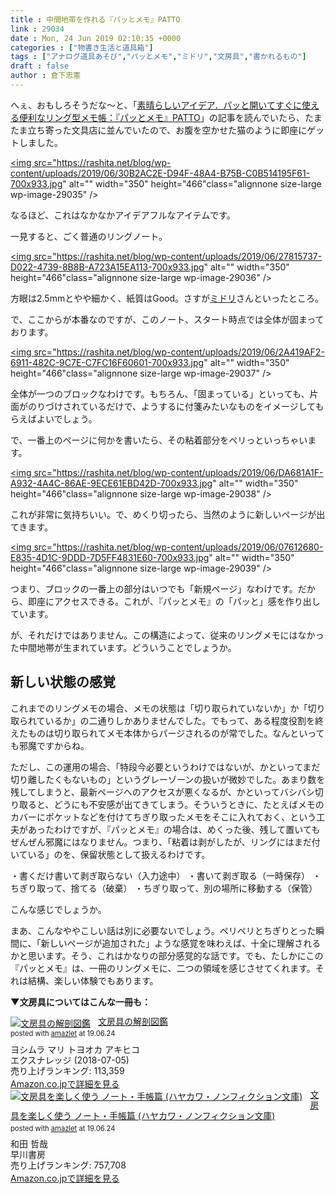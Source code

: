 ```yaml
---
title : 中間地帯を作れる『パッとメモ』PATTO
link : 29034
date : Mon, 24 Jun 2019 02:10:35 +0000
categories : ["物書き生活と道具箱"]
tags : ["アナログ道具あそび","パッとメモ","ミドリ","文房具","書かれるもの"]
draft : false
author : 倉下忠憲
---
```


へぇ、おもしろそうだな〜と、「<a href="http://tadachi.txt-nifty.com/blog/2019/06/post-b016dc.html">素晴らしいアイデア．パッと開いてすぐに使える便利なリング型メモ帳：『パッとメモ』PATTO</a>」の記事を読んでいたら、たまたま立ち寄った文具店に並んでいたので、お腹を空かせた猫のように即座にゲットしました。

<a href="https://rashita.net/blog/?attachment_id=29035" rel="attachment wp-att-29035"><img src="https://rashita.net/blog/wp-content/uploads/2019/06/30B2AC2E-D94F-48A4-B75B-C0B514195F61-700x933.jpg" alt="" width="350" height="466"class="alignnone size-large wp-image-29035" /></a>

なるほど、これはなかなかアイデアフルなアイテムです。

一見すると、ごく普通のリングノート。

<a href="https://rashita.net/blog/?attachment_id=29036" rel="attachment wp-att-29036"><img src="https://rashita.net/blog/wp-content/uploads/2019/06/27815737-D022-4739-8B8B-A723A15EA113-700x933.jpg" alt="" width="350" height="466"class="alignnone size-large wp-image-29036" /></a>

方眼は2.5mmとやや細かく、紙質はGood。さすが<a href="https://www.midori-japan.co.jp/">ミドリ</a>さんといったところ。

で、ここからが本番なのですが、このノート、スタート時点では全体が固まっております。

<a href="https://rashita.net/blog/?attachment_id=29037" rel="attachment wp-att-29037"><img src="https://rashita.net/blog/wp-content/uploads/2019/06/2A419AF2-6911-482C-9C7E-C7FC16F60601-700x933.jpg" alt="" width="350" height="466"class="alignnone size-large wp-image-29037" /></a>

全体が一つのブロックなわけです。もちろん、「固まっている」といっても、片面がのりづけされているだけで、ようするに付箋みたいなものをイメージしてもらえばよいでしょう。

で、一番上のページに何かを書いたら、その粘着部分をペリっといっちゃいます。

<a href="https://rashita.net/blog/?attachment_id=29038" rel="attachment wp-att-29038"><img src="https://rashita.net/blog/wp-content/uploads/2019/06/DA681A1F-A932-4A4C-86AE-9ECE61EBD42D-700x933.jpg" alt="" width="350" height="466"class="alignnone size-large wp-image-29038" /></a>

これが非常に気持ちいい。で、めくり切ったら、当然のように新しいページが出てきます。

<a href="https://rashita.net/blog/?attachment_id=29039" rel="attachment wp-att-29039"><img src="https://rashita.net/blog/wp-content/uploads/2019/06/07612680-E835-4D1C-9DDD-7D5FF4831E60-700x933.jpg" alt="" width="350" height="466"class="alignnone size-large wp-image-29039" /></a>

つまり、ブロックの一番上の部分はいつでも「新規ページ」なわけです。だから、即座にアクセスできる。これが、『パッとメモ』の「パッと」感を作り出しています。

が、それだけではありません。この構造によって、従来のリングメモにはなかった中間地帯が生まれています。どういうことでしょうか。

<h2>新しい状態の感覚</h2>

これまでのリングメモの場合、メモの状態は「切り取られていないか」か「切り取られているか」の二通りしかありませんでした。でもって、ある程度役割を終えたものは切り取られてメモ本体からパージされるのが常でした。なんといっても邪魔ですからね。

ただし、この運用の場合、「特段今必要というわけではないが、かといってまだ切り離したくもないもの」というグレーゾーンの扱いが微妙でした。あまり数を残してしまうと、最新ページへのアクセスが悪くなるが、かといってバシバシ切り取ると、どうにも不安感が出てきてしまう。そういうときに、たとえばメモのカバーにポケットなどを付けてちぎり取ったメモをそこに入れておく、という工夫があったわけですが、『パッとメモ』の場合は、めくった後、残して置いてもぜんぜん邪魔にはなりません。つまり、「粘着は剥がしたが、リングにはまだ付いている」のを、保留状態として扱えるわけです。

・書くだけ書いて剥ぎ取らない（入力途中）
・書いて剥ぎ取る（一時保存）
・ちぎり取って、捨てる（破棄）
・ちぎり取って、別の場所に移動する（保管）

こんな感じでしょうか。

まあ、こんなややこしい話は別に必要ないでしょう。ペリペリとちぎりとった瞬間に、「新しいページが追加された」ような感覚を味わえば、十全に理解されるかと思います。そう、これはかなりの部分感覚的な話です。でも、たしかにこの『パッとメモ』は、一冊のリングメモに、二つの領域を感じさせてくれます。それは結構、楽しい体験でもあります。

<strong>▼文房具についてはこんな一冊も：</strong>

<div class="amazlet-box" style="margin-bottom:0px;"><div class="amazlet-image" style="float:left;margin:0px 12px 1px 0px;"><a href="http://www.amazon.co.jp/exec/obidos/ASIN/4767824397/rashita1000-22/ref=nosim/" name="amazletlink" target="_blank"><img src="https://images-fe.ssl-images-amazon.com/images/I/51lCyGXBhWL._SL160_.jpg" alt="文房具の解剖図鑑" style="border: none;" /></a></div><div class="amazlet-info" style="line-height:120%; margin-bottom: 10px"><div class="amazlet-name" style="margin-bottom:10px;line-height:120%"><a href="http://www.amazon.co.jp/exec/obidos/ASIN/4767824397/rashita1000-22/ref=nosim/" name="amazletlink" target="_blank">文房具の解剖図鑑</a><div class="amazlet-powered-date" style="font-size:80%;margin-top:5px;line-height:120%">posted with <a href="http://www.amazlet.com/" title="amazlet" target="_blank">amazlet</a> at 19.06.24</div></div><div class="amazlet-detail">ヨシムラ マリ トヨオカ アキヒコ <br />エクスナレッジ (2018-07-05)<br />売り上げランキング: 113,359<br /></div><div class="amazlet-sub-info" style="float: left;"><div class="amazlet-link" style="margin-top: 5px"><a href="http://www.amazon.co.jp/exec/obidos/ASIN/4767824397/rashita1000-22/ref=nosim/" name="amazletlink" target="_blank">Amazon.co.jpで詳細を見る</a></div></div></div><div class="amazlet-footer" style="clear: left"></div></div>

<div class="amazlet-box" style="margin-bottom:0px;"><div class="amazlet-image" style="float:left;margin:0px 12px 1px 0px;"><a href="http://www.amazon.co.jp/exec/obidos/ASIN/4150503621/rashita1000-22/ref=nosim/" name="amazletlink" target="_blank"><img src="https://images-fe.ssl-images-amazon.com/images/I/51jxeBO-obL._SL160_.jpg" alt="文房具を楽しく使う ノート・手帳篇 (ハヤカワ・ノンフィクション文庫)" style="border: none;" /></a></div><div class="amazlet-info" style="line-height:120%; margin-bottom: 10px"><div class="amazlet-name" style="margin-bottom:10px;line-height:120%"><a href="http://www.amazon.co.jp/exec/obidos/ASIN/4150503621/rashita1000-22/ref=nosim/" name="amazletlink" target="_blank">文房具を楽しく使う ノート・手帳篇 (ハヤカワ・ノンフィクション文庫)</a><div class="amazlet-powered-date" style="font-size:80%;margin-top:5px;line-height:120%">posted with <a href="http://www.amazlet.com/" title="amazlet" target="_blank">amazlet</a> at 19.06.24</div></div><div class="amazlet-detail">和田 哲哉 <br />早川書房 <br />売り上げランキング: 757,708<br /></div><div class="amazlet-sub-info" style="float: left;"><div class="amazlet-link" style="margin-top: 5px"><a href="http://www.amazon.co.jp/exec/obidos/ASIN/4150503621/rashita1000-22/ref=nosim/" name="amazletlink" target="_blank">Amazon.co.jpで詳細を見る</a></div></div></div><div class="amazlet-footer" style="clear: left"></div></div>
